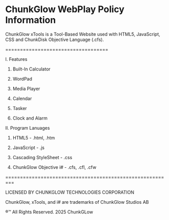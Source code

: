 ChunkGlow WebPlay Policy Information
===================================

ChunkGlow xTools is a Tool-Based Website used with HTML5, JavaScript, CSS and ChunkDisk Objective Language (.cfs). 

===================================

I. Features

1. Built-In Calculator

2. WordPad

3. Media Player 

4. Calendar

5. Tasker

6.  Clock and Alarm

II. Program Lanuages

1. HTML5 - .html, .htm

2. JavaScript - .js

3. Cascading StyleSheet - .css

4. ChunkGlow Objective i# - .cfs, .cfl, .cfw

=========================================================

LICENSED BY CHUNKGLOW TECHNOLOGIES CORPORATION

ChunkGlow, xTools, and i#  are trademarks of ChunkGlow Studios AB

®™ All Rights Reserved. 2025 ChunkGLow